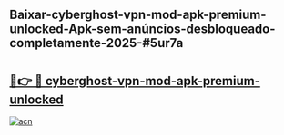 ## Baixar-cyberghost-vpn-mod-apk-premium-unlocked-Apk-sem-anúncios-desbloqueado-completamente-2025-#5ur7a

# <h2><a href="https://ainizakaria.my?title=cyberghost-vpn-mod-apk-premium-unlocked&ref=20M">🔗👉 🔴 cyberghost-vpn-mod-apk-premium-unlocked</a></h2>

[![acn](https://github.com/user-attachments/assets/0f9c940e-d8b0-45ae-aac7-cd30a18b3e1c)](https://ainizakaria.my?title=cyberghost-vpn-mod-apk-premium-unlocked&ref=20M)

